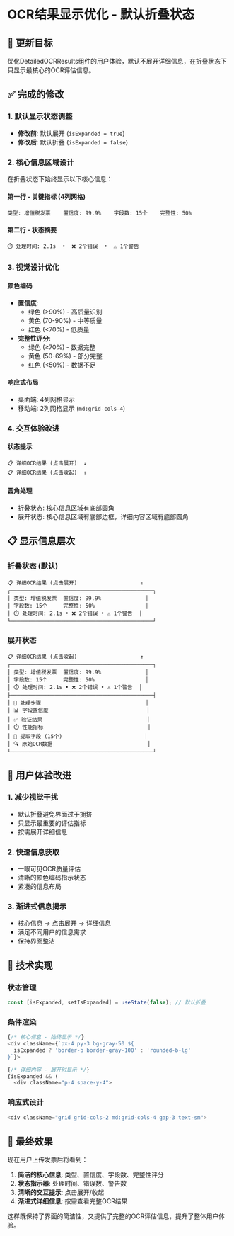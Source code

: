 # OCR结果显示优化 - 默认折叠状态

## 🎯 更新目标
优化DetailedOCRResults组件的用户体验，默认不展开详细信息，在折叠状态下只显示最核心的OCR评估信息。

## ✅ 完成的修改

### 1. 默认显示状态调整
- **修改前**: 默认展开 (`isExpanded = true`)
- **修改后**: 默认折叠 (`isExpanded = false`)

### 2. 核心信息区域设计
在折叠状态下始终显示以下核心信息：

#### 第一行 - 关键指标 (4列网格)
```
类型: 增值税发票    置信度: 99.9%    字段数: 15个    完整性: 50%
```

#### 第二行 - 状态摘要
```
⏱️ 处理时间: 2.1s  •  ❌ 2个错误  •  ⚠️ 1个警告
```

### 3. 视觉设计优化

#### 颜色编码
- **置信度**: 
  - 绿色 (>90%) - 高质量识别
  - 黄色 (70-90%) - 中等质量 
  - 红色 (<70%) - 低质量
- **完整性评分**:
  - 绿色 (≥70%) - 数据完整
  - 黄色 (50-69%) - 部分完整
  - 红色 (<50%) - 数据不足

#### 响应式布局
- 桌面端: 4列网格显示
- 移动端: 2列网格显示 (`md:grid-cols-4`)

### 4. 交互体验改进

#### 状态提示
```
📋 详细OCR结果 (点击展开)  ↓
📋 详细OCR结果 (点击收起)  ↑
```

#### 圆角处理
- 折叠状态: 核心信息区域有底部圆角
- 展开状态: 核心信息区域有底部边框，详细内容区域有底部圆角

## 📋 显示信息层次

### 折叠状态 (默认)
```
📋 详细OCR结果 (点击展开)                    ↓
┌─────────────────────────────────────────────┐
│ 类型: 增值税发票  置信度: 99.9%              │
│ 字段数: 15个     完整性: 50%                │
│ ⏱️ 处理时间: 2.1s • ❌ 2个错误 • ⚠️ 1个警告  │
└─────────────────────────────────────────────┘
```

### 展开状态
```
📋 详细OCR结果 (点击收起)                    ↑
┌─────────────────────────────────────────────┐
│ 类型: 增值税发票  置信度: 99.9%              │
│ 字段数: 15个     完整性: 50%                │
│ ⏱️ 处理时间: 2.1s • ❌ 2个错误 • ⚠️ 1个警告  │
├─────────────────────────────────────────────┤
│ 🔄 处理步骤                                 │
│ 📊 字段置信度                               │
│ ✅ 验证结果                                 │
│ ⏱️ 性能指标                                 │
│ 📝 提取字段 (15个)                          │
│ 🔍 原始OCR数据                              │
└─────────────────────────────────────────────┘
```

## 🎨 用户体验改进

### 1. 减少视觉干扰
- 默认折叠避免界面过于拥挤
- 只显示最重要的评估指标
- 按需展开详细信息

### 2. 快速信息获取
- 一眼可见OCR质量评估
- 清晰的颜色编码指示状态
- 紧凑的信息布局

### 3. 渐进式信息揭示
- 核心信息 → 点击展开 → 详细信息
- 满足不同用户的信息需求
- 保持界面整洁

## 🔧 技术实现

### 状态管理
```typescript
const [isExpanded, setIsExpanded] = useState(false); // 默认折叠
```

### 条件渲染
```typescript
{/* 核心信息 - 始终显示 */}
<div className={`px-4 py-3 bg-gray-50 ${
  isExpanded ? 'border-b border-gray-100' : 'rounded-b-lg'
}`}>

{/* 详细内容 - 展开时显示 */}
{isExpanded && (
  <div className="p-4 space-y-4">
```

### 响应式设计
```typescript
<div className="grid grid-cols-2 md:grid-cols-4 gap-3 text-sm">
```

## 🎯 最终效果

现在用户上传发票后将看到：
1. **简洁的核心信息**: 类型、置信度、字段数、完整性评分
2. **状态指示器**: 处理时间、错误数、警告数
3. **清晰的交互提示**: 点击展开/收起
4. **渐进式详细信息**: 按需查看完整OCR结果

这样既保持了界面的简洁性，又提供了完整的OCR评估信息，提升了整体用户体验。